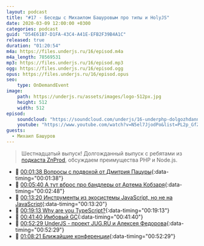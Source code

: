 ```yaml
---
layout: podcast
title: "#17 - Беседы с Михаилом Башуровым про типы и HolyJS"
date: 2020-03-09 12:00:00 +0300
categories: podcast
guid: "D54E61B7-D1FA-43C4-A41E-EFB2F39B4A1C"
released: true
duration: "01:20:54"
m4a: https://files.underjs.ru/16/episod.m4a
m4a_length: 78569531
mp3: https://files.underjs.ru/16/episod.mp3
ogg: https://files.underjs.ru/16/episod.ogg
opus: https://files.underjs.ru/16/episod.opus
seo:
    type: OnDemandEvent
image:
    path: https://underjs.ru/assets/images/logo-512px.jpg
    height: 512
    width: 512
episod:
    soundcloud: "https://soundcloud.com/underjs/16-underphp-dolgozhdannyy-vypusk-s-znprod"
    youtube: "https://www.youtube.com/watch?v=N5el7JjodPo&list=PL2p_GfZz-_1OWXrKUZRBc8LzMz5FJNXW7"
guests:
  - Михаил Башуров
---
```


> Шестнадцатый выпуск! Долгожданный выпуск с ребятами из [подкаста ZnProd](https://soundcloud.com/znprod), обсуждаем преимущества PHP и Node.js.

- 🤔 [00:01:38 Вопросы с подвохой от Дмитрия Пацуры](#){:data-timing="00:01:38"}
- 🤔 [00:05:40 A тут вброс про бандлеры от Артема Кобзаря](#){:data-timing="00:02:48"}
- 🤔 [00:13:20 Инструменты из экосистемы JavaScript, но не на JavaScript](#){:data-timing="00:13:20"}
- 🤔 [00:19:13 Why are you TypeScript?](#){:data-timing="00:19:13"}
- 🤔 [00:41:40 Имбовый GC](#){:data-timing="00:41:40"}
- 🤔 [00:52:29 UnderJS - проект JUG.RU и Алексея Федорова](#){:data-timing="00:52:29"}
- 🤔 [01:08:21 Ближайшие конференции](#){:data-timing="00:52:29"}
